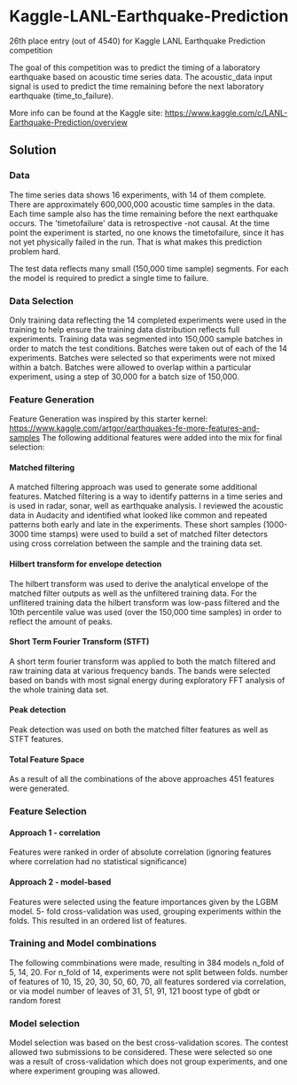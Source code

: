 # Kaggle-LANL-Earthquake-Prediction
26th place entry (out of 4540) for Kaggle LANL Earthquake Prediction competition

The goal of this competition was to predict the timing of a laboratory earthquake based on acoustic time series data.  The acoustic_data input signal is used to predict the time remaining before the next laboratory earthquake (time_to_failure).  

More info can be found at the Kaggle site: https://www.kaggle.com/c/LANL-Earthquake-Prediction/overview





## Solution

### Data
The time series data shows 16 experiments, with 14 of them complete.  There are approximately 600,000,000 acoustic time samples in the data.  Each time sample also has the time remaining before the next earthquake occurs.  The 'timetofailure' data is retrospective -not causal. At the time point the experiment is started, no one knows the timetofailure, since it has not yet physically failed in the run.  That is what makes this prediction problem hard. 

The test data reflects many small (150,000 time sample) segments.  For each the model is required to predict a single time to failure.

### Data Selection
Only training data reflecting the 14 completed experiments were used in the training to help ensure the training data distribution reflects full experiments.  Training data was segmented into 150,000 sample batches in order to match the test conditions.  Batches were taken out of each of the 14 experiments.  Batches were selected so that experiments were not mixed within a batch.  Batches were allowed to overlap within a particular experiment, using a step of 30,000 for a batch size of 150,000.

### Feature Generation
Feature Generation was inspired by this starter kernel: https://www.kaggle.com/artgor/earthquakes-fe-more-features-and-samples
The following additional features were added into the mix for final selection:

#### Matched filtering
A matched filtering approach was used to generate some additional features.  Matched filtering is a way to identify patterns in a time series and is used in radar, sonar, well as earthquake analysis.  I reviewed the acoustic data in Audacity and identified what looked like common and repeated patterns both early and late in the experiments.  These short samples (1000-3000 time stamps) were used to build a set of matched filter detectors using cross correlation between the sample and the training data set.

#### Hilbert transform for envelope detection
The hilbert transform was used to derive the analytical envelope of the matched filter outputs as well as the unfiltered training data.  For the unflitered training data the hilbert transform was low-pass filtered and the 10th percentile value was used (over the 150,000 time samples) in order to reflect the amount of peaks.

#### Short Term Fourier Transform (STFT)
A short term fourier transform was applied to both the match filtered and raw training data at various frequency bands.  The bands were selected based on bands with most signal energy during exploratory FFT analysis of the whole training data set.

#### Peak detection
Peak detection was used on both the matched filter features as well as STFT features.

#### Total Feature Space
As a result of all the combinations of the above approaches 451 features were generated.  

### Feature Selection
#### Approach 1 - correlation
Features were ranked in order of absolute correlation (ignoring features where correlation had no statistical significance)

#### Approach 2 - model-based
Features were selected using the feature importances given by the LGBM model.  5- fold cross-validation was used, grouping experiments within the folds.  This resulted in an ordered list of features.

### Training and Model combinations
The following commbinations were made, resulting in 384 models
n_fold of 5, 14, 20.  For n_fold of 14, experiments were not split between folds.
number of features of 10, 15, 20, 30, 50, 60, 70, all
features sordered via correlation, or via model
number of leaves of 31, 51, 91, 121
boost type of gbdt or random forest

### Model selection
Model selection was based on the best cross-validation scores.  The contest allowed two submissions to be considered. These were selected so one was a result of cross-validation which does not group experiments, and one where experiment grouping was allowed. 




